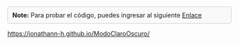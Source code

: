 <div style="border: 1px solid #ccc; padding: 10px; border-radius: 5px; background-color: #f9f9f9;">
  <strong>Note:</strong> Para probar el código, puedes ingresar al siguiente <a href="[URL_DEL_ENLACE](https://jonathann-h.github.io/ModoClaroOscuro/)">Enlace</a>
</div>

https://jonathann-h.github.io/ModoClaroOscuro/
